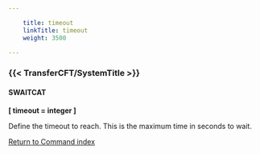```yaml
---

    title: timeout
    linkTitle: timeout
    weight: 3500

---
```

<span id="timeout"></span>

### {{< TransferCFT/SystemTitle  >}}

#### SWAITCAT

****\[ timeout = integer \]****

Define the timeout to reach. This is the maximum time in seconds to wait.

[Return to Command index](../../)
